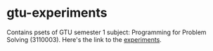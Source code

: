 # gtu-experiments
Contains psets of GTU semester 1 subject: Programming for Problem Solving (3110003). Here's the link to the [experiments](https://s3-ap-southeast-1.amazonaws.com/gtusitecirculars/Syallbus/3110003.pdf).